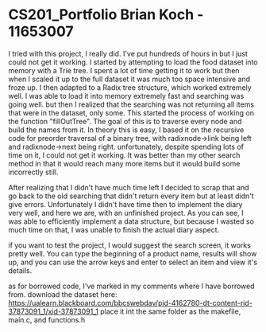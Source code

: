 # CS201_Portfolio Brian Koch - 11653007
I tried with this project, I really did. I've put hundreds of hours in but I just could not get it working.
I started by attempting to load the food dataset into memory with a Trie tree. I spent a lot of time getting it to work but then when I scaled it up to the full dataset it was much too space intensive and froze up.
I then adapted to a Radix tree structure, which worked extremely well. I was able to load it into memory extremely fast and searching was going well. 
but then I realized that the searching was not returning all items that were in the dataset, only some. This started the process of working on the function "fillOutTree". The goal of this is to traverse every node and build the names from it. In theory this is easy, I based it on the recursive code for preorder traversal of a binary tree, with radixnode->link being left and radixnode->next being right. unfortunately, despite spending lots of time on it, I could not get it working. It was better than my other search method in that it would reach many more items but it would build some incorrectly still.

After realizing that I didn't have much time left I decided to scrap that and go back to the old searching that didn't return every item but at least didn't give errors. Unfortunately I didn't have time then to implement the diary very well, and here we are, with an unfinished project. As you can see, I was able to efficiently implement a data structure, but because I wasted so much time on that, I was unable to finish the actual diary aspect.

if you want to test the project, I would suggest the search screen, it works pretty well. You can type the beginning of a product name, results will show up, and you can use the arrow keys and enter to select an item and view it's details.

as for borrowed code, I've marked in my comments where I have borrowed from.
download the dataset here: https://ualearn.blackboard.com/bbcswebdav/pid-4162780-dt-content-rid-37873091_1/xid-37873091_1
place it int the same folder as the makefile, main.c, and functions.h
